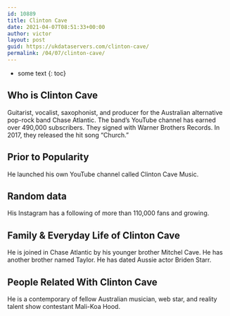 ```yaml
---
id: 10889
title: Clinton Cave
date: 2021-04-07T08:51:33+00:00
author: victor
layout: post
guid: https://ukdataservers.com/clinton-cave/
permalink: /04/07/clinton-cave/
---
```


* some text
{: toc}


## Who is Clinton Cave



Guitarist, vocalist, saxophonist, and producer for the Australian alternative pop-rock band Chase Atlantic. The band&#8217;s YouTube channel has earned over 490,000 subscribers. They signed with Warner Brothers Records. In 2017, they released the hit song &#8220;Church.&#8221;

                
                
                
## Prior to Popularity



He launched his own YouTube channel called Clinton Cave Music. 

                
                
                
## Random data



His Instagram has a following of more than 110,000 fans and growing.

                
                
                
## Family & Everyday Life of Clinton Cave



He is joined in Chase Atlantic by his younger brother Mitchel Cave. He has another brother named Taylor. He has dated Aussie actor Briden Starr. 

                
                
                
## People Related With Clinton Cave



He is a contemporary of fellow Australian musician, web star, and reality talent show contestant Mali-Koa Hood.

                
              
            
          
          
          